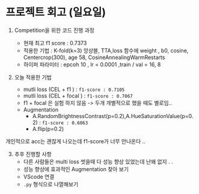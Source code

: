 
# 프로젝트 회고 (일요일)

1. Competition을 위한 코드 진행 과정

    - 현재 최고 f1 score : 0.7373 
    - 적용한 기법 : K-fold(k=3) 앙상블, TTA,loss 함수에 weight , b0, cosine, Centercrop(300), age 58, CosineAnnealingWarmRestarts
    - 하이퍼 파라미터 : epcoh 10 , lr = 0.0001 ,train / val = 16, 8



2. 오늘 적용한 기법
    - mutli loss (CEL + f1 ) : `f1-score : 0.7105`
    - mutli loss (CEL + focal ) : `f1-score : 0.7067`
    - f1 + focal 은 실험 하지 않음 -> 두개 개별적으로 했을 때도 별로임..
    - Augmentation 
        - A.RandomBrightnessContrast(p=0.2),A.HueSaturationValue(p=0.2) : `f1-score : 0.6063`
        - A.flip(p=0.2)
    
    

개인적으로 acc는 괜찮게 나오는데 f1-score가 너무 안나온다 ..

3. 추후 진행할 사항
    - 다른 사람들은 multi loss 썻을때 다 성능 향상 있었는데 난왜 없지 . .
    - 성능 향상에 효과적인 Augmentation 찾아 보기
    - VScode 연결
    - `.py` 형식으로 나열해보기

